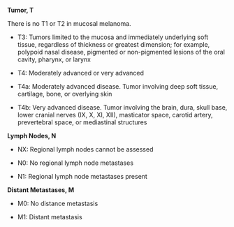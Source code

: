 **Tumor, T**

There is no T1 or T2 in mucosal melanoma.

- T3: Tumors limited to the mucosa and immediately underlying soft tissue, regardless of thickness or greatest dimension; for example, polypoid nasal disease, pigmented or non-pigmented lesions of the oral cavity, pharynx, or larynx

- T4: Moderately advanced or very advanced

- T4a: Moderately advanced disease. Tumor involving deep soft tissue, cartilage, bone, or overlying skin

- T4b: Very advanced disease. Tumor involving the brain, dura, skull base, lower cranial nerves (IX, X, XI, XII), masticator space, carotid artery, prevertebral space, or mediastinal structures

**Lymph Nodes, N**

- NX: Regional lymph nodes cannot be assessed

- N0: No regional lymph node metastases

- N1: Regional lymph node metastases present

**Distant Metastases, M**

- M0: No distance metastasis

- M1: Distant metastasis